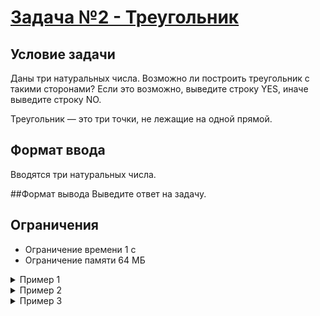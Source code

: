 # [Задача №2 - Треугольник](https://coderun.yandex.ru/selections/quickstart/problems/triangle)

## Условие задачи

Даны три натуральных числа. Возможно ли построить треугольник с такими сторонами?
Если это возможно, выведите строку YES, иначе выведите строку NO.

Треугольник — это три точки, не лежащие на одной прямой.

## Формат ввода
Вводятся три натуральных числа.

##Формат вывода
Выведите ответ на задачу.

## Ограничения

- Ограничение времени      1 с
- Ограничение памяти       64 МБ
  

<details>
<summary>
Пример 1
</summary>

**Ввод:**

``` bash
3 4 5
```


**Вывод:**

``` bash
YES
```

</details>

<details>
<summary>
Пример 2
</summary>

**Ввод:**

``` bash
1 2 3
```


**Вывод:**

``` bash
NO
```

</details>


<details>
<summary>
Пример 3
</summary>


**Ввод:**

``` bash
5 5 5
```



**Вывод:**

``` bash
YES
```

</details>
